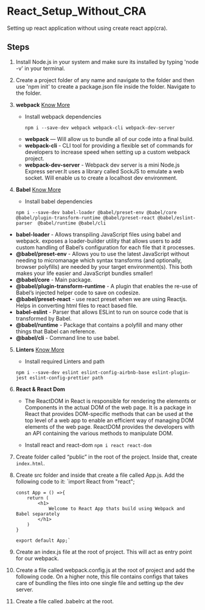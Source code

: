 # React_Setup_Without_CRA

Setting up react application without using create react app(cra).

## Steps

1. Install Node.js in your system and make sure its installed by typing 'node -v' in your terminal.
2. Create a project folder of any name and navigate to the folder and then use 'npm init' to create a package.json file inside the folder. Navigate to the folder.

3. **webpack**
   [Know More](https://github.com/ashutoshraj01/REACT_SETUP_W-O_CRA/blob/main/webpack.md)

   - Install webpack dependencies

     `npm i --save-dev webpack webpack-cli webpack-dev-server`

   * **webpack** — Will allow us to bundle all of our code into a final build.
   * **webpack-cli** - CLI tool for providing a flexible set of commands for developers to increase speed when setting up a custom webpack project.
   * **webpack-dev-server** - Webpack dev server is a mini Node.js Express server.It uses a library called SockJS to emulate a web socket. Will enable us to create a localhost dev environment.

4. **Babel**
   [Know More](https://github.com/ashutoshraj01/REACT_SETUP_W-O_CRA/blob/main/Babel.md)

   - Install babel dependencies

   `npm i --save-dev babel-loader @babel/preset-env @babel/core @babel/plugin-transform-runtime @babel/preset-react @babel/eslint-parser 
@babel/runtime @babel/cli`

- **babel-loader** - Allows transpiling JavaScript files using babel and webpack. exposes a loader-builder utility that allows users to add custom handling of Babel’s configuration for each file that it processes.
- **@babel/preset-env** - Allows you to use the latest JavaScript without needing to micromanage which syntax transforms (and optionally, browser polyfills) are needed by your target environment(s). This both makes your life easier and JavaScript bundles smaller!
- **@babel/core** - Main package.
- **@babel/plugin-transform-runtime** - A plugin that enables the re-use of Babel’s injected helper code to save on codesize.
- **@babel/preset-react** - use react preset when we are using Reactjs. Helps in converting html files to react based file.
- **babel-eslint** - Parser that allows ESLint to run on source code that is transformed by Babel.
- **@babel/runtime** - Package that contains a polyfill and many other things that Babel can reference.
- **@babel/cli** - Command line to use babel.

5.  **Linters**
    [Know More](https://github.com/ashutoshraj01/REACT_SETUP_W-O_CRA/blob/main/Linters.md)

    - Install required Linters and path

    `npm i --save-dev eslint eslint-config-airbnb-base eslint-plugin-jest eslint-config-prettier path`

6.  **React & React Dom**

    - The ReactDOM in React is responsible for rendering the elements or Components in the actual DOM of the web page. It is a package in React that provides DOM-specific methods that can be used at the top level of a web app to enable an efficient way of managing DOM elements of the web page. ReactDOM provides the developers with an API containing the various methods to manipulate DOM.

    - Install react and react-dom
      `npm i react react-dom`

7.  Create folder called “public” in the root of the project. Inside that, create `index.html`.
8.  Create src folder and inside that create a file called App.js. Add the following code to it:
    `import React from "react";

        const App = () =>{
            return (
                <h1>
                    Welcome to React App thats build using Webpack and Babel separately
                </h1>
            )
        }

        export default App;`

9.  Create an index.js file at the root of project. This will act as entry point for our webpack.

10. Create a file called webpack.config.js at the root of project and add the following code. On a higher note, this file contains configs that takes care of bundling the files into one single file and setting up the dev server.

11. Create a file called .babelrc at the root.
